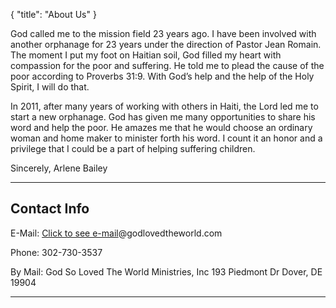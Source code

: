 {
  "title": "About Us"
}

God called me to the mission field 23 years ago. I have been involved with another orphanage for 23 years under the direction of Pastor Jean Romain. The moment I put my foot on Haitian soil, God filled my heart with compassion for the poor and suffering. He told me to plead the cause of the poor according to Proverbs 31:9. With God’s help and the help of the Holy Spirit, I will do that.

In 2011, after many years of working with others in Haiti, the Lord led me to start a new orphanage. God has given me many opportunities to share his word and help the poor. He amazes me that he would choose an ordinary woman and home maker to minister forth his word. I count it an honor and a privilege that I could be a part of helping suffering children.

Sincerely,
Arlene Bailey

<hr>

## Contact Info

E-Mail: <a href="http://www.google.com/recaptcha/mailhide/d?k=016sjR2e933XuJOCSReULStQ==&amp;c=vw8sgZ9C0lfBSf3W6rGllXB8BjF0Xg-h0gqpe-8AAJ8=" onclick="window.open('http://www.google.com/recaptcha/mailhide/d?k\075016sjR2e933XuJOCSReULStQ\75\75\46c\75vw8sgZ9C0lfBSf3W6rGllXB8BjF0Xg-h0gqpe-8AAJ8\075', '', 'toolbar=0,scrollbars=0,location=0,statusbar=0,menubar=0,resizable=0,width=500,height=300'); return false;" title="Reveal this e-mail address">Click to see e-mail</a>@godlovedtheworld.com

Phone: 302-730-3537

By Mail:
God So Loved The World Ministries, Inc
193 Piedmont Dr
Dover, DE 19904

<hr>

<!-- Place this tag in your head or just before your close body tag. -->
<script type="text/javascript" src="https://apis.google.com/js/plusone.js"></script>

<!-- Place this tag where you want the widget to render. -->
<div class="g-post" data-href="https://plus.google.com/111994399408696258069/posts/ZGAnzziefoX"></div>